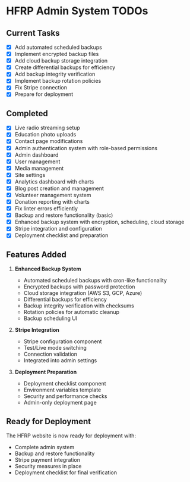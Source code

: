 # HFRP Admin System TODOs

## Current Tasks
- [x] Add automated scheduled backups
- [x] Implement encrypted backup files
- [x] Add cloud backup storage integration
- [x] Create differential backups for efficiency
- [x] Add backup integrity verification
- [x] Implement backup rotation policies
- [x] Fix Stripe connection
- [x] Prepare for deployment

## Completed
- [x] Live radio streaming setup
- [x] Education photo uploads
- [x] Contact page modifications
- [x] Admin authentication system with role-based permissions
- [x] Admin dashboard
- [x] User management
- [x] Media management
- [x] Site settings
- [x] Analytics dashboard with charts
- [x] Blog post creation and management
- [x] Volunteer management system
- [x] Donation reporting with charts
- [x] Fix linter errors efficiently
- [x] Backup and restore functionality (basic)
- [x] Enhanced backup system with encryption, scheduling, cloud storage
- [x] Stripe integration and configuration
- [x] Deployment checklist and preparation

## Features Added
1. **Enhanced Backup System**
   - Automated scheduled backups with cron-like functionality
   - Encrypted backups with password protection
   - Cloud storage integration (AWS S3, GCP, Azure)
   - Differential backups for efficiency
   - Backup integrity verification with checksums
   - Rotation policies for automatic cleanup
   - Backup scheduling UI

2. **Stripe Integration**
   - Stripe configuration component
   - Test/Live mode switching
   - Connection validation
   - Integrated into admin settings

3. **Deployment Preparation**
   - Deployment checklist component
   - Environment variables template
   - Security and performance checks
   - Admin-only deployment page

## Ready for Deployment
The HFRP website is now ready for deployment with:
- Complete admin system
- Backup and restore functionality
- Stripe payment integration
- Security measures in place
- Deployment checklist for final verification
